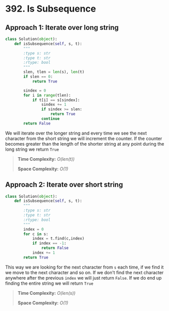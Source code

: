 # 392. Is Subsequence

## Approach 1: Iterate over long string

```python
class Solution(object):
    def isSubsequence(self, s, t):
        """
        :type s: str
        :type t: str
        :rtype: bool
        """
        slen, tlen = len(s), len(t)
        if slen == 0:
            return True

        sindex = 0
        for i in range(tlen):
            if t[i] == s[sindex]:
                sindex += 1
                if sindex >= slen:
                    return True
                continue
        return False
```

We will iterate over the longer string and every time we see the next character from the short string we will increment the counter. If the counter becomes greater than the length of the shorter string at any point during the long string we return `True`

> **Time Complexity:** _O\(len\(t\)\)_ 
>
> **Space Complexity:** _O\(1\)_

## Approach 2: Iterate over short string

```python
class Solution(object):
    def isSubsequence(self, s, t):
        """
        :type s: str
        :type t: str
        :rtype: bool
        """
        index = 0
        for c in s:
            index = t.find(c,index)
            if index == -1:
                return False
            index += 1
        return True
```

This way we are looking for the next character from `s` each time, if we find it we move to the next character and so on. If we don't find the next character anywhere after the previous `index` we will just return `False`. If we do end up finding the entire string we will return `True`

> **Time Complexity:** _O\(len\(s\)\)_ 
>
> **Space Complexity:** _O\(1\)_



